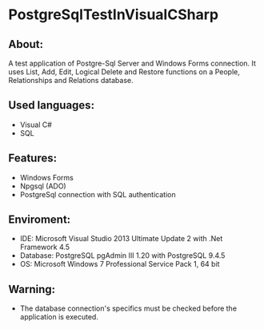 # PostgreSqlTestInVisualCSharp


About:
------
A test application of Postgre-Sql Server and Windows Forms connection. It uses List, Add, Edit, Logical Delete and Restore functions on a People, Relationships and Relations database.


Used languages:
---------------
- Visual C#
- SQL


Features:
---------
- Windows Forms
- Npgsql (ADO)
- PostgreSql connection with SQL authentication


Enviroment:
-----------
- IDE: Microsoft Visual Studio 2013 Ultimate Update 2 with .Net Framework 4.5
- Database: PostgreSQL pgAdmin III 1.20 with PostgreSQL 9.4.5
- OS: Microsoft Windows 7 Professional Service Pack 1, 64 bit


Warning:
--------
- The database connection's specifics must be checked before the application is executed.
